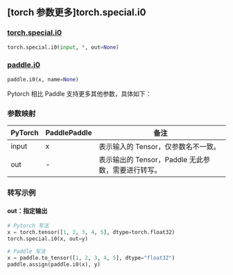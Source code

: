 ## [torch 参数更多]torch.special.i0

### [torch.special.i0](https://pytorch.org/docs/stable/special.html#torch.special.i0)

```python
torch.special.i0(input, *, out=None)
```

### [paddle.i0](https://www.paddlepaddle.org.cn/documentation/docs/zh/develop/api/paddle/i0_cn.html)

```python
paddle.i0(x, name=None)
```

Pytorch 相比 Paddle 支持更多其他参数，具体如下：

### 参数映射

| PyTorch | PaddlePaddle | 备注                                               |
| ------- | ------------ | -------------------------------------------------- |
| input   | x            | 表示输入的 Tensor，仅参数名不一致。                |
| out     | -            | 表示输出的 Tensor，Paddle 无此参数，需要进行转写。 |

### 转写示例

#### out：指定输出

```python
# Pytorch 写法
x = torch.tensor([1, 2, 3, 4, 5], dtype=torch.float32)
torch.special.i0(x, out=y)

# Paddle 写法
x = paddle.to_tensor([1, 2, 3, 4, 5], dtype="float32")
paddle.assign(paddle.i0(x), y)
```
